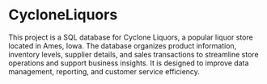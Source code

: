 # CycloneLiquors
This project is a SQL database for Cyclone Liquors, a popular liquor store located in Ames, Iowa. The database organizes product information, inventory levels, supplier details, and sales transactions to streamline store operations and support business insights. It is designed to improve data management, reporting, and customer service efficiency.
